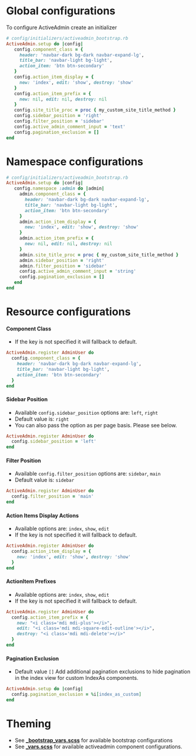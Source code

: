 # Global configurations
To configure ActiveAdmin create an initializer
```ruby
# config/initializers/activeadmin_bootstrap.rb
ActiveAdmin.setup do |config|
   config.component_class = {
     header: 'navbar-dark bg-dark navbar-expand-lg',
     title_bar: 'navbar-light bg-light',
     action_item: 'btn btn-secondary'
   }
   config.action_item_display = {
     new: 'index', edit: 'show', destroy: 'show'
   }
   config.action_item_prefix = {
     new: nil, edit: nil, destroy: nil
   }
   config.site_title_proc = proc { my_custom_site_title_method }
   config.sidebar_position = 'right'
   config.filter_position = 'sidebar'
   config.active_admin_comment_input = 'text'
   config.pagination_exclusion = []
end
```

# Namespace configurations
```ruby
# config/initializers/activeadmin_bootstrap.rb
ActiveAdmin.setup do |config|
   config.namespace :admin do |admin|
     admin.component_class = {
       header: 'navbar-dark bg-dark navbar-expand-lg',
       title_bar: 'navbar-light bg-light',
       action_item: 'btn btn-secondary'
     }
     admin.action_item_display = {
       new: 'index', edit: 'show', destroy: 'show'
     }
     admin.action_item_prefix = {
       new: nil, edit: nil, destroy: nil
     }
     admin.site_title_proc = proc { my_custom_site_title_method }
     admin.sidebar_position = 'right'
     admin.filter_position = 'sidebar'
     config.active_admin_comment_input = 'string'
     config.pagination_exclusion = []
   end
end
```

# Resource configurations
#### Component Class
- If the key is not specified it will fallback to default.
```ruby
ActiveAdmin.register AdminUser do
  config.component_class = {
    header: 'navbar-dark bg-dark navbar-expand-lg',
    title_bar: 'navbar-light bg-light',
    action_item: 'btn btn-secondary'
  }
end
```

#### Sidebar Position
- Available `config.sidebar_position` options are: `left`, `right`
- Default value is: `right`
- You can also pass the option as per page basis. Please see below.
```ruby
ActiveAdmin.register AdminUser do
  config.sidebar_position = 'left'
end
```

#### Filter Position
- Available `config.filter_position` options are: `sidebar`, `main`
- Default value is: `sidebar`
```ruby
ActiveAdmin.register AdminUser do
  config.filter_position = 'main'
end
```

#### Action Items Display Actions
- Available options are: `index`, `show`, `edit`
- If the key is not specified it will fallback to default.
```ruby
ActiveAdmin.register AdminUser do
  config.action_item_display = {
    new: 'index', edit: 'show', destroy: 'show'
  }
end
```

#### ActionItem Prefixes
- Available options are: `index`, `show`, `edit`
- If the key is not specified it will fallback to default.
```ruby
ActiveAdmin.register AdminUser do
  config.action_item_prefix = {
    new: "<i class='mdi mdi-plus'></i>",
    edit: "<i class='mdi mdi-square-edit-outline'></i>",
    destroy: "<i class='mdi mdi-delete'></i>"
  }
end
```

#### Pagination Exclusion
- Default value `[]`
Add additional pagination exclusions to hide pagination in the index view for custom IndexAs components.
```ruby
ActiveAdmin.setup do |config|
  config.pagination_exclusion = %i[index_as_custom]
end
```

# Theming
- See **[_bootstrap_vars.scss](../app/assets/stylesheets/activeadmin_bootstrap/meta/_bootstrap_vars.scss)** for available bootstrap configurations
- See **[_vars.scss](../app/assets/stylesheets/activeadmin_bootstrap/meta/_vars.scss)** for available activeadmin component configurations.